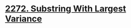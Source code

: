 # [2272. Substring With Largest Variance](https://leetcode.com/problems/substring-with-largest-variance/)